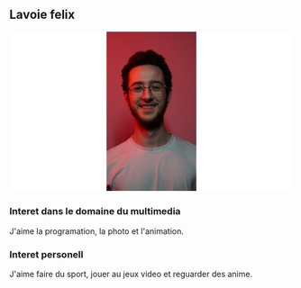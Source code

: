 ## Lavoie felix ##
![Photo de moi](Felix.png)

### Interet dans le domaine du multimedia ###
J'aime la programation, la photo et l'animation.

### Interet personell ###
J'aime faire du sport, jouer au jeux video et reguarder des anime.
